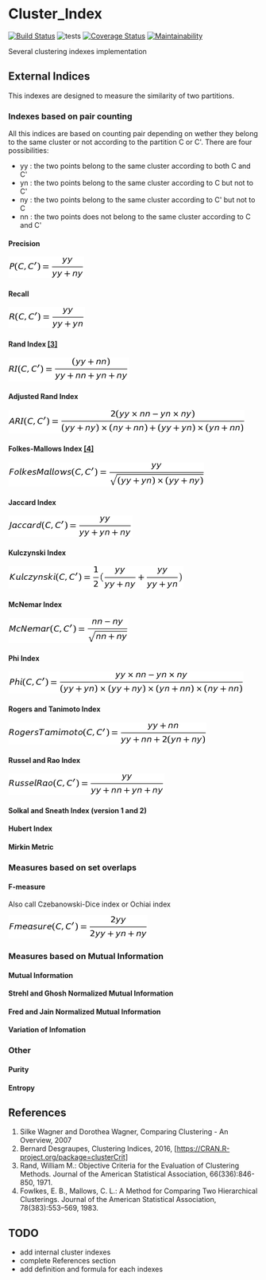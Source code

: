 # Cluster_Index
[![Build Status](https://travis-ci.org/n-serrette/Cluster_Index.svg?branch=master)](https://travis-ci.org/n-serrette/Cluster_Index)
![tests](https://img.shields.io/badge/passing-19/28-red.svg)
[![Coverage Status](https://coveralls.io/repos/github/n-serrette/Cluster_Index/badge.svg?branch=master)](https://coveralls.io/github/n-serrette/Cluster_Index?branch=master) [![Maintainability](https://api.codeclimate.com/v1/badges/7d3115e913a02eece33d/maintainability)](https://codeclimate.com/github/n-serrette/Cluster_Index/maintainability)


Several clustering indexes implementation

## External Indices

This indexes are designed to measure the similarity of two partitions.

### Indexes based on pair counting
All this indices are based on counting pair depending on wether they belong to the same cluster or not according to the partition C or C'. There are four possibilities:
  * yy : the two points belong to the same cluster according to both C and C'
  * yn : the two points belong to the same cluster according to C but not to C'
  * ny : the two points belong to the same cluster according to C' but not to C
  * nn : the two points does not belong to the same cluster according to C and C'

#### Precision
![precision](images/precision.png)
#### Recall
![recall](images/recall.png)
#### Rand Index [[3]](#references)
![ri](images/RI.png)
#### Adjusted Rand Index
![ari](images/ARI.png)
#### Folkes-Mallows Index [[4]](#references)
![folkesMallows](images/FolkesMallows.png)
#### Jaccard Index
![jaccard](images/jaccard.png)
#### Kulczynski Index
![kulczynski](images/Kulczynski.png)
#### McNemar Index
![McNemar](images/McNemar.png)
#### Phi Index
![phi](images/phi.png)
#### Rogers and Tanimoto Index
![rogerstanimoto](images/RT.png)
#### Russel and Rao Index
![russelRao](images/RR.png)
#### Solkal and Sneath Index (version 1 and 2)

#### Hubert Index

#### Mirkin Metric




### Measures based on set overlaps

#### F-measure
Also call Czebanowski-Dice index or Ochiai index

![fmeasure](images/Fmeasure.png)


### Measures based on Mutual Information

#### Mutual Information

#### Strehl and Ghosh Normalized Mutual Information

#### Fred and Jain Normalized Mutual Information

#### Variation of Infomation

### Other

#### Purity

#### Entropy



## References

1. Silke Wagner and Dorothea Wagner, Comparing Clustering - An Overview, 2007
3. Bernard Desgraupes, Clustering Indices, 2016, [https://CRAN.R-project.org/package=clusterCrit]
4. Rand, William M.: Objective Criteria for the Evaluation of Clustering Methods. Journal of the American Statistical Association, 66(336):846-850, 1971.
5. Fowlkes, E. B., Mallows, C. L.: A Method for Comparing Two Hierarchical Clusterings. Journal of the American Statistical Association, 78(383):553–569, 1983.


## TODO

* add internal cluster indexes
* complete References section
* add definition and formula for each indexes
